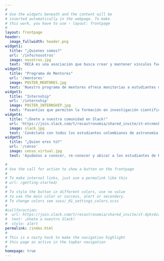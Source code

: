 ```yaml
---
#
# Use the widgets beneath and the content will be
# inserted automatically in the webpage. To make
# this work, you have to use › layout: frontpage
#
layout: frontpage
header:
  image_fullwidth: header.png
widget1:
  title: "¿Quienes somos?"
  url: '/info/nosotros'
  image: nosotros.jpg
  text: 'RECA es una asociación que busca crear y mantener vínculos fuertes entre los estudiantes de astronomía de Colombia.'
widget2:
  title: "Programa de Mentores"
  url: '/mentores'
  image: POSTER_MENTORES.jpg
  text: 'Nuestro programa de mentores ofrece monitorias a estudiantes de astronomía que esten en ultimos semestres de la carrera en Fisica o areas afines y que se encuentren interesados en perseguir una carrera en astronomía.'
widget3:
  title: "Internship"
  url: '/internship'
  image: POSTER_INTERNSHIP.jpg
  text: 'Pasantias que permiten la formación en investigación científica en Astronomía, Astrofísica y Cosmología dirigido a estudiantes de instituciones colombianas.'
widget4:
  title: "¡Únete a nuestra comunidad en Slack!"
  url: 'https://join.slack.com/t/recastronomia/shared_invite/zt-etcnmski-Owytv7Ov8WEEWP4~pUGqzw'
  image: slack.jpg
  text: 'Conéctate con todos los estudiantes colombianos de astronomía del país y del exterior. Encontrarás diferentes canales para consejos, noticias, eventos y más.'
widget5:
  title: "¿Quien eres tú?"
  url: '/censo'
  image: censo_virtual.jpg
  text: 'Ayudanos a conocer, re-conocer y ubicar a los estudiantes de RECA. Si eres colombiano y estas proyectandote profesionalmente en astronomía por favor llena nuestro censo electronico.'

#
# Use the call for action to show a button on the frontpage
#
# To make internal links, just use a permalink like this
# url: /getting-started/
#
# To style the button in different colors, use no value
# to use the main color or success, alert or secondary.
# To change colors see sass/_01_settings_colors.scss
#
#callforaction:
#  url: https://join.slack.com/t/recastronomia/shared_invite/zt-dyks4zz6-kLfGl_4QPXLETtxn~DaFAQ
#  text: ¡Unete a nuestro Slack!
#  style: alert
permalink: /index.html
#
# This is a nasty hack to make the navigation highlight
# this page as active in the topbar navigation
#
homepage: true
---
```

